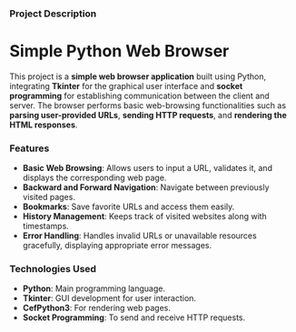 
### Project Description
# Simple Python Web Browser
This project is a **simple web browser application** built using Python, integrating **Tkinter** for the graphical user interface and **socket programming** for establishing communication between the client and server. The browser performs basic web-browsing functionalities such as **parsing user-provided URLs**, **sending HTTP requests**, and **rendering the HTML responses**.

### Features
- **Basic Web Browsing**: Allows users to input a URL, validates it, and displays the corresponding web page.
- **Backward and Forward Navigation**: Navigate between previously visited pages.
- **Bookmarks**: Save favorite URLs and access them easily.
- **History Management**: Keeps track of visited websites along with timestamps.
- **Error Handling**: Handles invalid URLs or unavailable resources gracefully, displaying appropriate error messages.

### Technologies Used
- **Python**: Main programming language.
- **Tkinter**: GUI development for user interaction.
- **CefPython3**: For rendering web pages.
- **Socket Programming**: To send and receive HTTP requests.
